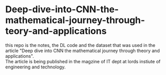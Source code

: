 # Deep-dive-into-CNN-the-mathematical-journey-through-teory-and-applications
this repo is the notes, the DL code and the dataset that was used in the article "Deep dive into CNN the mathematical journey through theory and applications".
<br>
The article is being published in the magzine of IT dept at lords instiute of engineering and technology.
